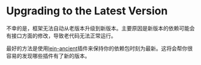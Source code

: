 Upgrading to the Latest Version
===============================

不幸的是，框架无法自动从老版本升级到新版本。主要原因是新版本的依赖可能会有接口方面的修改，导致老代码无法正常运行。

最好的方法是使用[lein-ancient](https://github.com/xsc/lein-ancient)插件来保持你的依赖包时刻为最新。这将会帮你很容易的发现哪些插件有了新的版本。
